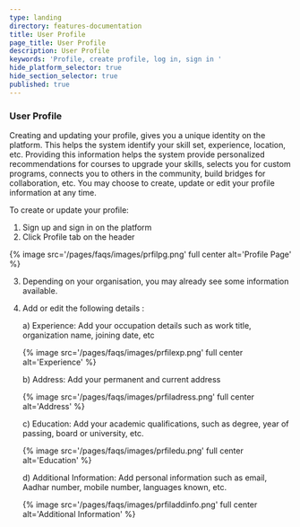 ```yaml
---
type: landing
directory: features-documentation
title: User Profile
page_title: User Profile
description: User Profile
keywords: 'Profile, create profile, log in, sign in '
hide_platform_selector: true
hide_section_selector: true
published: true
---
```

### User Profile
Creating and updating your profile, gives you a unique identity on the platform. This helps the system identify your skill set, experience, location, etc. Providing this information helps the system provide personalized recommendations for courses to upgrade your skills, selects you for custom programs, connects you to others in the community, build bridges for collaboration, etc. You may choose to create, update or edit your profile information at any time.

To create or update your profile:

1. Sign up and sign in  on the platform
2. Click Profile tab on the header 

{% image src='/pages/faqs/images/prfilpg.png' full center alt='Profile Page' %}

3. Depending on your organisation, you may already see  some information available.
4. Add or edit the following details :

	a) Experience: Add your occupation details  such as work title, organization name, joining date, etc

	{% image src='/pages/faqs/images/prfilexp.png' full center alt='Experience' %}

	b) Address: Add  your permanent and current address

	{% image src='/pages/faqs/images/prfiladress.png' full center alt='Address' %}

	c) Education: Add your  academic qualifications, such as degree, year of passing, board or university, etc.

	{% image src='/pages/faqs/images/prfiledu.png' full center alt='Education' %}

	d) Additional Information: Add personal information such as email, Aadhar number, mobile number, languages known, etc.

	{% image src='/pages/faqs/images/prfiladdinfo.png' full center alt='Additional Information' %}
